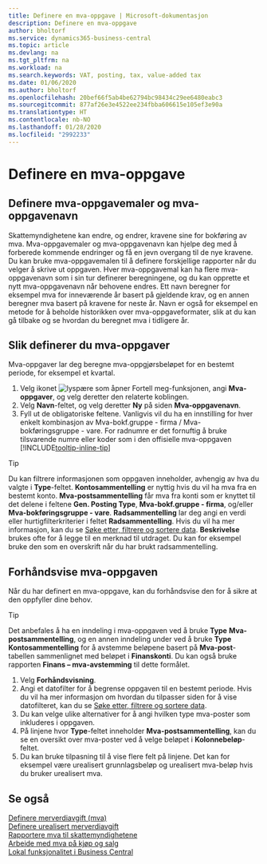 ```yaml
---
title: Definere en mva-oppgave | Microsoft-dokumentasjon
description: Definere en mva-oppgave
author: bholtorf
ms.service: dynamics365-business-central
ms.topic: article
ms.devlang: na
ms.tgt_pltfrm: na
ms.workload: na
ms.search.keywords: VAT, posting, tax, value-added tax
ms.date: 01/06/2020
ms.author: bholtorf
ms.openlocfilehash: 20bef66f5ab4be62794bc98434c29ee6480eabc3
ms.sourcegitcommit: 877af26e3e4522ee234fbba606615e105ef3e90a
ms.translationtype: HT
ms.contentlocale: nb-NO
ms.lasthandoff: 01/28/2020
ms.locfileid: "2992233"
---
```

# <a name="set-up-a-vat-statement"></a>Definere en mva-oppgave

## <a name="setting-up-vat-statement-templates-and-vat-statement-names"></a>Definere mva-oppgavemaler og mva-oppgavenavn
Skattemyndighetene kan endre, og endrer, kravene sine for bokføring av mva. Mva-oppgavemaler og mva-oppgavenavn kan hjelpe deg med å forberede kommende endringer og få en jevn overgang til de nye kravene. Du kan bruke mva-oppgavemalen til å definere forskjellige rapporter når du velger å skrive ut oppgaven. Hver mva-oppgavemal kan ha flere mva-oppgavenavn som i sin tur definerer beregningene, og du kan opprette et nytt mva-oppgavenavn når behovene endres. Ett navn beregner for eksempel mva for inneværende år basert på gjeldende krav, og en annen beregner mva basert på kravene for neste år. Navn er også for eksempel en metode for å beholde historikken over mva-oppgaveformater, slik at du kan gå tilbake og se hvordan du beregnet mva i tidligere år.

## <a name="to-define-a-vat-statements"></a>Slik definerer du mva-oppgaver
Mva-oppgaver lar deg beregne mva-oppgjørsbeløpet for en bestemt periode, for eksempel et kvartal.

1. Velg ikonet ![lyspære som åpner Fortell meg-funksjonen](media/ui-search/search_small.png "Fortell hva du vil gjøre"), angi **Mva-oppgaver**, og velg deretter den relaterte koblingen.  
2. Velg **Navn**-feltet, og velg deretter **Ny** på siden **Mva-oppgavenavn**.
3. Fyll ut de obligatoriske feltene. Vanligvis vil du ha en innstilling for hver enkelt kombinasjon av Mva-bokf.gruppe - firma / Mva-bokføringsgruppe - vare. For radnumre er det fornuftig å bruke tilsvarende numre eller koder som i den offisielle mva-oppgaven [!INCLUDE[tooltip-inline-tip](includes/tooltip-inline-tip_md.md)] 


> [!Tip]
> Du kan filtrere informasjonen som oppgaven inneholder, avhengig av hva du valgte i **Type**-feltet. **Kontosammentelling** er nyttig hvis du vil ha mva fra en bestemt konto.
**Mva-postsammentelling** får mva fra konti som er knyttet til det delene i feltene **Gen. Posting Type**, **Mva-bokf.gruppe - firma**, og/eller **Mva-bokføringsgruppe - vare**. **Radsammentelling** lar deg angi en verdi eller hurtigfilterkriterier i feltet **Radsammentelling**. Hvis du vil ha mer informasjon, kan du se [Søke etter, filtrere og sortere data](ui-enter-criteria-filters.md). **Beskrivelse** brukes ofte for å legge til en merknad til utdraget. Du kan for eksempel bruke den som en overskrift når du har brukt radsammentelling.

## <a name="to-preview-the-vat-statement"></a>Forhåndsvise mva-oppgaven
Når du har definert en mva-oppgave, kan du forhåndsvise den for å sikre at den oppfyller dine behov.
> [!Tip]
> Det anbefales å ha en inndeling i mva-oppgaven ved å bruke **Type** **Mva-postsammentelling**, og en annen inndeling under ved å bruke **Type** **Kontosammentelling** for å avstemme beløpene basert på **Mva-post**-tabellen sammenlignet med beløpet i **Finanskonti**. Du kan også bruke rapporten **Finans – mva-avstemming** til dette formålet.

1. Velg **Forhåndsvisning**.
2. Angi et datofilter for å begrense oppgaven til en bestemt periode. Hvis du vil ha mer informasjon om hvordan du tilpasser siden for å vise datofilteret, kan du se [Søke etter, filtrere og sortere data](ui-enter-criteria-filters.md).
3. Du kan velge ulike alternativer for å angi hvilken type mva-poster som inkluderes i oppgaven.
4. På linjene hvor **Type**-feltet inneholder **Mva-postsammentelling**, kan du se en oversikt over mva-poster ved å velge beløpet i **Kolonnebeløp**-feltet.
5. Du kan bruke tilpasning til å vise flere felt på linjene. Det kan for eksempel være urealisert grunnlagsbeløp og urealisert mva-beløp hvis du bruker urealisert mva.

## <a name="see-also"></a>Se også  
[Definere merverdiavgift (mva)](finance-setup-vat.md)  
[Definere urealisert merverdiavgift](finance-setup-unrealized-vat.md)      
[Rapportere mva til skattemyndighetene](finance-how-report-vat.md)  
[Arbeide med mva på kjøp og salg](finance-work-with-vat.md)  
[Lokal funksjonalitet i Business Central](about-localization.md)
